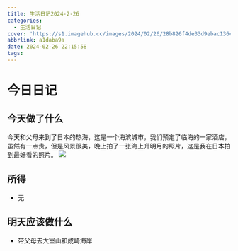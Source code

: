 ```yaml
---
title: 生活日记2024-2-26
categories:
  - 生活日记
cover: 'https://s1.imagehub.cc/images/2024/02/26/28b826f4de33d9ebac136cd5f16b4e70.jpeg'
abbrlink: a1daba9a
date: 2024-02-26 22:15:58
tags:
---
```

# 今日日记
## 今天做了什么

今天和父母来到了日本的热海，这是一个海滨城市，我们预定了临海的一家酒店，虽然有一点贵，但是风景很美，晚上拍了一张海上升明月的照片，这是我在日本拍到最好看的照片。
![](https://s1.imagehub.cc/images/2024/02/26/f65dd53e1643fdb0330b37c48b414784.jpeg)

## 所得
- 无

## 明天应该做什么
- 带父母去大室山和成崎海岸
